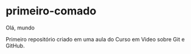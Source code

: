 # primeiro-comado
 Olá, mundo

 Primeiro repositório criado em uma aula do Curso em Video sobre Git e GitHub.
